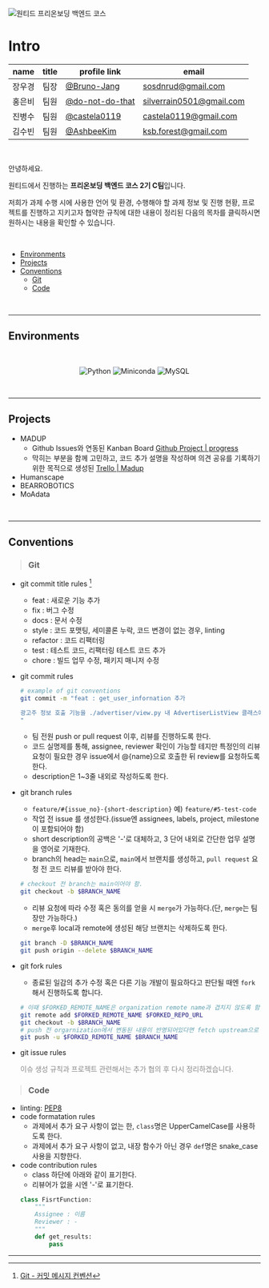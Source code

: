 ![원티드 프리온보딩 백엔드 코스](https://static.wanted.co.kr/images/events/1954/a4449035.jpg)

# Intro
| name | title | profile link | email |
|------|-------|--------------|-------|
| 장우경 | 팀장 | [@Bruno-Jang](https://github.com/Bruno-Jang) | sosdnrud@gmail.com |
| 홍은비 | 팀원 | [@do-not-do-that](https://github.com/do-not-do-that) | silverrain0501@gmail.com |
| 진병수 | 팀원 | [@castela0119](https://github.com/castela0119) | castela0119@gmail.com |
| 김수빈 | 팀원 | [@AshbeeKim](https://github.com/AshbeeKim) | ksb.forest@gmail.com |

</br>

안녕하세요. 

원티드에서 진행하는 **프리온보딩 백엔드 코스 2기 C팀**입니다.

저희가 과제 수행 시에 사용한 언어 및 환경, 수행해야 할 과제 정보 및 진행 현황, 프로젝트를 진행하고 지키고자 협약한 규칙에 대한 내용이 정리된 다음의 목차를 클릭하시면 원하시는 내용을 확인할 수 있습니다.

</br>

* [Environments](#environments)
* [Projects](#projects)
* [Conventions](#conventions)
    * [Git](#git)
    * [Code](#code)

</br>

---
## Environments
</br>
<div align="center">
  
  ![Python](https://img.shields.io/badge/Python-%20v3.8%20-blue.svg?&style=flat&logo=Python&logoColor=white&labelColor=abcdef&cacheSeconds=3600$logoWidth=60)
  ![Miniconda](https://img.shields.io/badge/Conda-%20miniconda%20-lightgreen.svg?&style=flat&logo=Anaconda&logoColor=white&labelColor=44A833&cacheSeconds=3600$logoWidth=60)
  ![MySQL](https://img.shields.io/badge/MySQL-%20v8.0%20-4479A1.svg?&style=flat&logo=MySQL&labelColor=ffffff&cacheSeconds=3600$logoWidth=80)
</div>
</br>

---
## Projects

* MADUP
    * Github Issues와 연동된 Kanban Board [Github Project | progress](https://github.com/orgs/PreOnboarding-Team-C/projects/1/views/2)
    * 막히는 부분을 함께 고민하고, 코드 추가 설명을 작성하며 의견 공유를 기록하기 위한 목적으로 생성된 [Trello | Madup](https://trello.com/b/s0PLzIuF/madup) 
* Humanscape
* BEARROBOTICS
* MoAdata

</br>

---
## Conventions
> ### Git
* git commit title rules [^1]
    * feat : 새로운 기능 추가
    * fix : 버그 수정
    * docs : 문서 수정
    * style : 코드 포맷팅, 세미콜론 누락, 코드 변경이 없는 경우, linting
    * refactor : 코드 리팩터링
    * test : 테스트 코드, 리팩터링 테스트 코드 추가
    * chore : 빌드 업무 수정, 패키지 매니저 수정
* git commit rules
    ```bash
    # example of git conventions
    git commit -m "feat : get_user_infornation 추가

    광고주 정보 호출 기능을 ./advertiser/view.py 내 AdvertiserListView 클래스에 추가
    "
    ```
    * 팀 전원 push or pull request 이후, 리뷰를 진행하도록 한다.
    * 코드 실명제를 통해, assignee, reviewer 확인이 가능할 테지만 특정인의 리뷰 요청이 필요한 경우 issue에서 @{name}으로 호출한 뒤 review를 요청하도록 한다.
    * description은 1~3줄 내외로 작성하도록 한다.
* git branch rules
    * `feature/#{issue_no}-{short-description}` 예) `feature/#5-test-code`
    * 작업 전 issue 를 생성한다.(issue엔 assignees, labels, project, milestone이 포함되어야 함)
    * short description의 공백은 '-'로 대체하고, 3 단어 내외로 간단한 업무 설명을 영어로 기재한다.
    * branch의 head는 `main`으로, `main`에서 브랜치를 생성하고, `pull request` 요청 전 코드 리뷰를 받아야 한다.
    ```bash
    # checkout 전 branch는 main이어야 함.
    git checkout -b $BRANCH_NAME
    ```
    * 리뷰 요청에 따라 수정 혹은 동의를 얻을 시 `merge`가 가능하다.(단, `merge`는 팀장만 가능하다.)
    * `merge`후 local과 remote에 생성된 해당 브랜치는 삭제하도록 한다.
    ```bash
    git branch -D $BRANCH_NAME
    git push origin --delete $BRANCH_NAME
    ```
* git fork rules
    * 종료된 일감의 추가 수정 혹은 다른 기능 개발이 필요하다고 판단될 때엔 `fork`해서 진행하도록 합니다.
    ```bash
    # 이때 $FORKED_REMOTE_NAME은 organization remote name과 겹치지 않도록 함.
    git remote add $FORKED_REMOTE_NAME $FORKED_REPO_URL
    git checkout -b $BRANCH_NAME
    # push 전 orgarnization에서 변동된 내용이 반영되어있다면 fetch upstream으로 conflict 발생 지점을 해결 필요함. 
    git push -u $FORKED_REMOTE_NAME $BRANCH_NAME
    ```

* git issue rules
    
   <span style="color:#888888">이슈 생성 규칙과 프로젝트 관련해서는 추가 협의 후 다시 정리하겠습니다.</span>
> ### Code
* linting: [PEP8](https://peps.python.org/pep-0008/)
* code formatation rules
    * 과제에서 추가 요구 사항이 없는 한, `class`명은 UpperCamelCase를 사용하도록 한다.
    * 과제에서 추가 요구 사항이 없고, 내장 함수가 아닌 경우 `def`명은 snake_case 사용을 지향한다.
* code contribution rules
    * class 하단에 아래와 같이 표기한다. 
    * 리뷰어가 없을 시엔 '-'로 표기한다.
    ```python
    class FisrtFunction:
        """
        Assignee : 이름
        Reviewer : -
        """
        def get_results:
            pass
    ```



---

[^1]: [Git - 커밋 메시지 컨벤션](https://doublesprogramming.tistory.com/256)
